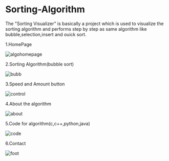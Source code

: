 # Sorting-Algorithm
The "Sorting Visualizer"  is basically a project which is used to visualize the sorting algorithm and performs step by step as same algorithm like bubble,selection,insert and ouick sort.

 1.HomePage

 ![algohomepage](https://github.com/maha-moni123/Sorting-Algorithm/assets/135324405/bf5e0d60-7366-4e72-9e81-ec58d720838c)

 2.Sorting Algorithm(bubble sort)
 
![bubb](https://github.com/maha-moni123/Sorting-Algorithm/assets/135324405/6708babf-4d43-4b5e-a517-5ded9805cfeb)

3.Speed and Amount button

![control](https://github.com/maha-moni123/Sorting-Algorithm/assets/135324405/6c0dd4c9-d67f-450d-a5bb-d8ed21da9bfe)

4.About the algorithm

![about](https://github.com/maha-moni123/Sorting-Algorithm/assets/135324405/dd245f07-8ccc-4e39-964c-c7ace8f4d0e4)

5.Code for algorithm(c,c++,python,java)

![code](https://github.com/maha-moni123/Sorting-Algorithm/assets/135324405/4daa5721-5987-4f7c-87c9-e599c6da0605)

6.Contact

![foot](https://github.com/maha-moni123/Sorting-Algorithm/assets/135324405/614794f5-bb9a-40f9-a04f-01f44dc88e7c)



 
